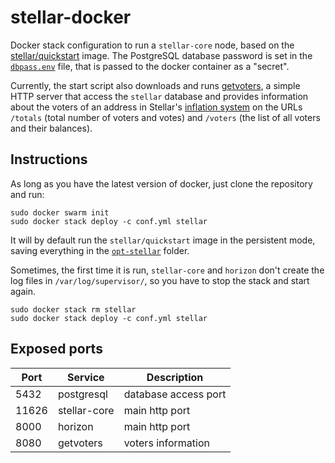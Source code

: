 # stellar-docker
Docker stack configuration to run a `stellar-core` node,
based on the [stellar/quickstart](https://github.com/stellar/docker-stellar-core-horizon) image.
The PostgreSQL database password is set in the
[`dbpass.env`](https://github.com/matheusb-comp/stellar-docker/blob/master/dbpass.env) file,
that is passed to the docker container as a "secret".

Currently, the start script also downloads and runs [getvoters](https://github.com/matheusb-comp/go/tree/master/getvoters),
a simple HTTP server that access the `stellar` database and provides information about the voters of an address
in Stellar's [inflation system](https://www.stellar.org/developers/guides/concepts/inflation.html)
on the URLs `/totals` (total number of voters and votes) and `/voters` (the list of all voters and their balances).

## Instructions ##

As long as you have the latest version of docker, just clone the repository and run:

```
sudo docker swarm init
sudo docker stack deploy -c conf.yml stellar
```

It will by default run the `stellar/quickstart` image in the persistent mode,
saving everything in the [`opt-stellar`](https://github.com/matheusb-comp/stellar-docker/tree/master/opt-stellar) folder.

Sometimes, the first time it is run, `stellar-core` and `horizon` don't create the log files in `/var/log/supervisor/`,
so you have to stop the stack and start again.

```
sudo docker stack rm stellar
sudo docker stack deploy -c conf.yml stellar
```

## Exposed ports ##

| Port  | Service      | Description          |
|-------|--------------|----------------------|
| 5432  | postgresql   | database access port |
| 11626 | stellar-core | main http port       |
| 8000  | horizon      | main http port       |
| 8080  | getvoters    | voters information   |
